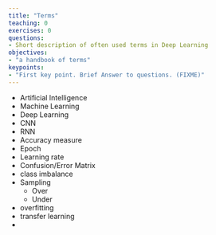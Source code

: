 ```yaml
---
title: "Terms"
teaching: 0
exercises: 0
questions:
- Short description of often used terms in Deep Learning
objectives:
- "a handbook of terms"
keypoints:
- "First key point. Brief Answer to questions. (FIXME)"
---
```


* Artificial Intelligence
* Machine Learning
* Deep Learning
* CNN
* RNN
* Accuracy measure
* Epoch
* Learning rate
* Confusion/Error Matrix
* class imbalance
* Sampling
    * Over
    * Under
* overfitting
* transfer learning
* 